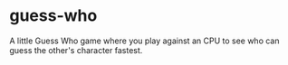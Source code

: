 # guess-who
 
A little Guess Who game where you play against an CPU to see who can guess the other's character fastest.